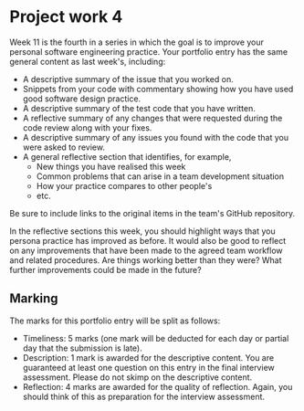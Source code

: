 # Project work 4

Week 11 is the fourth in a series in which the goal is to improve your
personal software engineering practice. Your portfolio entry has the same general content
as last week's, including:

* A descriptive summary of the issue that you worked on.
* Snippets from your code with commentary showing how you have used good software design
  practice.
* A descriptive summary of the test code that you have written.
* A reflective summary of any changes that were requested during the code review along
  with your fixes.
* A descriptive summary of any issues you found with the code that you were asked to review.
* A general reflective section that identifies, for example,
  * New things you have realised this week
  * Common problems that can arise in a team development situation
  * How your practice compares to other people's
  * etc.

Be sure to include links to the original items in the team's GitHub repository.

In the reflective sections this week, you should highlight ways that you persona practice
has improved as before. It would also be good to reflect on any improvements that have
been made to the agreed team workflow and related procedures. Are things working
better than they were? What further improvements could be made in the future?

## Marking

The marks for this portfolio entry will be split as follows:

* Timeliness: 5 marks (one mark will be deducted for each day or partial day that the submission
  is late).
* Description: 1 mark is awarded for the descriptive content. You are guaranteed at least one
  question on this entry in the final interview assessment. Please do not skimp on the
  descriptive content.
* Reflection: 4 marks are awarded for the quality of reflection. Again, you should think of this
  as preparation for the interview assessment.
